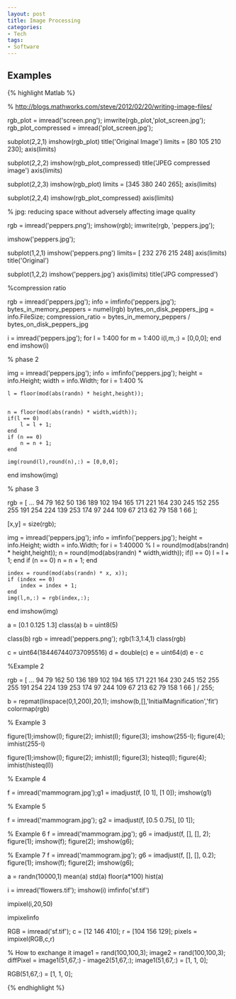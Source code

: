 ```yaml
---
layout: post
title: Image Processing
categories:
- Tech
tags:
- Software
---
```


## Examples

{% highlight Matlab %}

% http://blogs.mathworks.com/steve/2012/02/20/writing-image-files/

rgb_plot = imread('screen.png');
imwrite(rgb_plot,'plot_screen.jpg');
rgb_plot_compressed = imread('plot_screen.jpg');

subplot(2,2,1)
imshow(rgb_plot)
title('Original Image')
limits = [80 105 210 230];
axis(limits)


subplot(2,2,2)
imshow(rgb_plot_compressed)
title('JPEG compressed image')
axis(limits)

subplot(2,2,3)
imshow(rgb_plot)
limits = [345 380 240 265];
axis(limits)

subplot(2,2,4)
imshow(rgb_plot_compressed)
axis(limits)


% jpg: reducing space without adversely affecting image quality


rgb = imread('peppers.png');
imshow(rgb);
imwrite(rgb, 'peppers.jpg');

imshow('peppers.jpg');


subplot(1,2,1)
imshow('peppers.png')
limits= [ 232 276 215 248]
axis(limits)
title('Original')

subplot(1,2,2)
imshow('peppers.jpg')
axis(limits)
title('JPG compressed')

%compression ratio

rgb = imread('peppers.jpg');
info = imfinfo('peppers.jpg');
bytes_in_memory_peppers = numel(rgb)
bytes_on_disk_peppers_jpg = info.FileSize;
compression_ratio = bytes_in_memory_peppers / bytes_on_disk_peppers_jpg


i = imread('peppers.jpg');
for l = 1:400
    for m = 1:400
        i(l,m,:) = [0,0,0];
    end
end
imshow(i)

% phase 2

img = imread('peppers.jpg');
info = imfinfo('peppers.jpg');
height = info.Height;
width = info.Width;
for i = 1:400
    % 
    
    l = floor(mod(abs(randn) * height,height)); 
    
   
    n = floor(mod(abs(randn) * width,width)); 
    if(l == 0)
        l = l + 1;
    end
    if (n == 0)
        n = n + 1;
    end
    
    img(round(l),round(n),:) = [0,0,0];
end
imshow(img)

% phase 3

rgb = [ ...
    94    79   162
    50   136   189
   102   194   165
   171   221   164
   230   245   152
   255   255   191
   254   224   139
   253   174    97
   244   109    67
   213    62    79
   158     1    66  ];

[x,y] = size(rgb);


img = imread('peppers.jpg');
info = imfinfo('peppers.jpg');
height = info.Height;
width = info.Width;
for i = 1:40000
    % 
    l = round(mod(abs(randn) * height,height)); 
    n = round(mod(abs(randn) * width,width)); 
    if(l == 0)
        l = l + 1;
    end
    if (n == 0)
        n = n + 1;
    end
    
    index = round(mod(abs(randn) * x, x)); 
    if (index == 0)
        index = index + 1;
    end
    img(l,n,:) = rgb(index,:);
end
imshow(img)

a = [0.1 0.125 1.3]
class(a)
b = uint8(5)

class(b)
rgb = imread('peppers.png');
rgb(1:3,1:4,1)
class(rgb)

c = uint64(184467440737095516)
d = double(c)
e = uint64(d)
e - c



%Example 2

rgb = [ ...
    94    79   162
    50   136   189
   102   194   165
   171   221   164
   230   245   152
   255   255   191
   254   224   139
   253   174    97
   244   109    67
   213    62    79
   158     1    66  ] / 255;

b = repmat(linspace(0,1,200),20,1);
imshow(b,[],'InitialMagnification','fit')
colormap(rgb)


% Example 3

figure(1);imshow(I); figure(2); imhist(I); figure(3); imshow(255-I); figure(4); imhist(255-I)

figure(1);imshow(I); figure(2); imhist(I); figure(3); histeq(I); figure(4); imhist(histeq(I))

% Example 4

f = imread('mammogram.jpg');g1 = imadjust(f, [0 1], [1 0]);
imshow(g1)

% Example 5

f = imread('mammogram.jpg');
g2 = imadjust(f, [0.5 0.75], [0 1]);

% Example 6
f = imread('mammogram.jpg');
g6 = imadjust(f, [], [], 2);
figure(1); imshow(f); figure(2); imshow(g6);


% Example 7
f = imread('mammogram.jpg');
g6 = imadjust(f, [], [], 0.2);
figure(1); imshow(f); figure(2); imshow(g6);





a = randn(10000,1)
mean(a)
std(a)
floor(a*100)
hist(a)

i = imread('flowers.tif');
imshow(i)
imfinfo('sf.tif')

impixel(i,20,50)

impixelinfo

RGB = imread('sf.tif');
c = [12 146 410];
r = [104 156 129];
pixels = impixel(RGB,c,r)

% How to exchange it
image1 = rand(100,100,3);
image2 = rand(100,100,3);
diffPixel = image1(51,67,:) - image2(51,67,:);
image1(51,67,:) = [1, 1, 0];

RGB(51,67,:) = [1, 1, 0];





{% endhighlight %}
